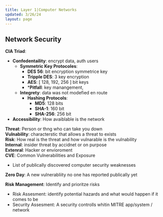 ```yaml
---
title: Layer 1|Computer Networks
updated: 3/26/24
layout: page
---
```


## Network Security

**CIA Triad**:

- **Confedentaility**: encrypt data, auth users
  - **Symmetric Key Protocoles**:
    - **DES 56**: bit encryption symmetrice key
    - **Tripple DES**: 3 key encryption
    - **AES**: [ 128, 192, 256 ] bit keys
    - ***Pitfall**: key manangement,
  - **Integrety**: data was not modefied en route
    - **Hashing Protocols**:
      - **MD5**: 128 bits
      - **SHA-1**: 160 bit
      - **SHA-256**: 256 bit
- **Accessibility**: How avaiblable is the network

**Threat**: Person or thng who can take you down  
**Vulnability**: characterstic that allows a threat to exists  
**Risk**: How real is the threat and how vulnarable is the vulnability  
**Internal**: insider threat by accidnet or on purpose  
**Extenral**: Hacker or envioroment  
**CVE**: Common Vulnerabilities and Exposure  

- List of publically discovered computer security weaknesses

**Zero Day**: A new vulnerabliity no one has reported publically yet

**Risk Management**: Identify and prioritze risks

- Risk Assesment: identify potential hazards and what would happen if it comes to be
- Security Assesment: A security controlls whitin MITRE app/system / network
